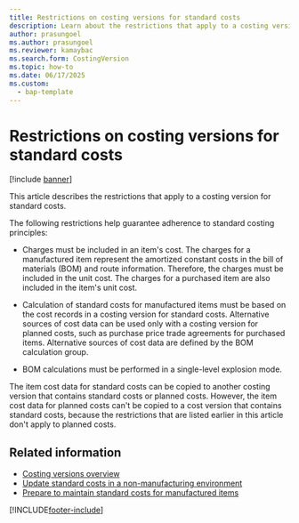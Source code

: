 ```yaml
---
title: Restrictions on costing versions for standard costs
description: Learn about the restrictions that apply to a costing version for standard costs, including an outline on restrictions that help guarantee adherence to principles.
author: prasungoel
ms.author: prasungoel
ms.reviewer: kamaybac
ms.search.form: CostingVersion
ms.topic: how-to
ms.date: 06/17/2025
ms.custom: 
  - bap-template
---
```


# Restrictions on costing versions for standard costs

[!include [banner](../includes/banner.md)]

This article describes the restrictions that apply to a costing version for standard costs.

The following restrictions help guarantee adherence to standard costing principles:

- Charges must be included in an item's cost. The charges for a manufactured item represent the amortized constant costs in the bill of materials (BOM) and route information. Therefore, the charges must be included in the unit cost. The charges for a purchased item are also included in the item's unit cost.

- Calculation of standard costs for manufactured items must be based on the cost records in a costing version for standard costs. Alternative sources of cost data can be used only with a costing version for planned costs, such as purchase price trade agreements for purchased items. Alternative sources of cost data are defined by the BOM calculation group.

- BOM calculations must be performed in a single-level explosion mode.

The item cost data for standard costs can be copied to another costing version that contains standard costs or planned costs. However, the item cost data for planned costs can't be copied to a cost version that contains standard costs, because the restrictions that are listed earlier in this article don't apply to planned costs.

## Related information

- [Costing versions overview](costing-versions.md)
- [Update standard costs in a non-manufacturing environment](update-standard-costs-non-manufacturing-environment.md)
- [Prepare to maintain standard costs for manufactured items](update-standard-costs-manufacturing-environment.md)

[!INCLUDE[footer-include](../../includes/footer-banner.md)]
